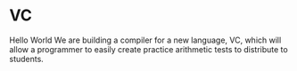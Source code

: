 # VC
Hello World
We are building a compiler for a new language, VC, which will allow a programmer to easily create practice arithmetic tests to distribute to students.
